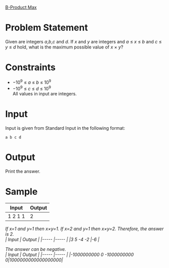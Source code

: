 [B-Product Max](https://atcoder.jp/contests/abc178/tasks/abc178_b)
# Problem Statement
Given are integers *a*,*b*,*c* and *d*. If *x* and *y* are integers and *a* ≤ *x* ≤ *b* and *c* ≤ *y* ≤ *d* hold, what is the maximum possible value of *x* × *y*?
# Constraints  
* −10<sup>9</sup> ≤ *a* ≤ *b* ≤ 10<sup>9</sup>
* −10<sup>9</sup> ≤ *c* ≤ *d* ≤ 10<sup>9</sup>\
All values in input are integers.
# Input
Input is given from Standard Input in the following format:
```
a b c d
```
# Output
Print the answer.
# Sample
| Input                     | Output            |
|-----                      |-----              |
|1 2 1 1                    |2                  |

<i>If x=1 and y=1 then x×y=1. If x=2 and y=1 then x×y=2. Therefore, the answer is 2.<i/>
<br>
| Input                     | Output            |
|-----                      |-----              |
|3 5 -4 -2                  |-6                 |

The answer can be negative.
<br>
| Input                     | Output            |
|-----                      |-----              |
|-1000000000 0 -1000000000 0|1000000000000000000|
